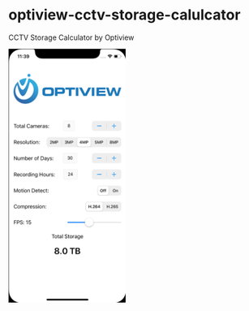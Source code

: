 # optiview-cctv-storage-calulcator
CCTV Storage Calculator by Optiview

<img src="https://raw.githubusercontent.com/thomasdye/cctv-storage-calculator/master/optiview-cctv-storage-calculator.png" height="500px">

